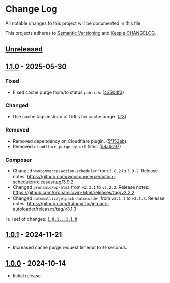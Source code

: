# Change Log

All notable changes to this project will be documented in this file.

This projects adheres to [Semantic Versioning](http://semver.org/) and [Keep a CHANGELOG](http://keepachangelog.com/).

## [Unreleased][unreleased]

## [1.1.0] - 2025-05-30

### Fixed

- Fixed cache purge from/to status `publish`. ([4350df3](https://github.com/pronamic/wp-pronamic-cloudflare/commit/4350df3be4af4031856dbeec877865189679d547))

### Changed

- Use cache tags instead of URLs for cache purge. ([#3](https://github.com/pronamic/wp-pronamic-cloudflare/issues/3))

### Removed

- Removed dependency on Cloudflare plugin. ([5f153ab](https://github.com/pronamic/wp-pronamic-cloudflare/commit/5f153ab6d444837e4856177daab1ca500654289b))
- Removed `cloudflare_purge_by_url` filter. ([58a6c97](https://github.com/pronamic/wp-pronamic-cloudflare/commit/58a6c97a5f8dc6c1816011e10516c5f82b393d75))

### Composer

- Changed `woocommerce/action-scheduler` from `3.8.2` to `3.9.2`.
	Release notes: https://github.com/woocommerce/action-scheduler/releases/tag/3.9.2
- Changed `pronamic/wp-html` from `v2.2.1` to `v2.2.2`.
	Release notes: https://github.com/pronamic/wp-html/releases/tag/v2.2.2
- Changed `automattic/jetpack-autoloader` from `v3.1.1` to `v3.1.3`.
	Release notes: https://github.com/Automattic/jetpack-autoloader/releases/tag/v3.1.3

Full set of changes: [`1.0.1...1.1.0`][1.1.0]

[1.1.0]: https://github.com/pronamic/wp-pronamic-cloudflare/compare/v1.0.1...v1.1.0

## [1.0.1] - 2024-11-21
- Increased cache purge request timeout to `30` seconds.

## [1.0.0] - 2024-10-14
- Initial release.

[unreleased]: https://github.com/pronamic/wp-pronamic-cloudflare/compare/1.0.1...HEAD
[1.0.1]: https://github.com/pronamic/wp-pronamic-cloudflare/compare/1.0.0...1.0.1
[1.0.0]: https://github.com/pronamic/wp-pronamic-cloudflare/releases/tag/v1.0.0
